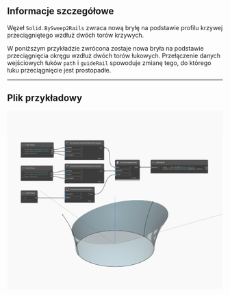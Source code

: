 ## Informacje szczegółowe
Węzeł `Solid.BySweep2Rails` zwraca nową bryłę na podstawie profilu krzywej przeciągniętego wzdłuż dwóch torów krzywych.

W poniższym przykładzie zwrócona zostaje nowa bryła na podstawie przeciągnięcia okręgu wzdłuż dwóch torów łukowych. Przełączenie danych wejściowych łuków `path` i `guideRail` spowoduje zmianę tego, do którego łuku przeciągnięcie jest prostopadłe.

___
## Plik przykładowy

![BySweep2Rails](./Autodesk.DesignScript.Geometry.Solid.BySweep2Rails_img.jpg)

